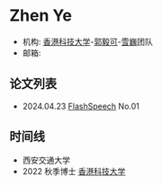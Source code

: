 # Zhen Ye

- 机构: [香港科技大学](../Institutions/HKUST.md)-[郭毅可](../Authors/郭毅可_(Yike_Guo).md)-[雪巍](../Authors/雪巍_(Wei_Xue).md)团队
- 邮箱: 

## 论文列表

- 2024.04.23 [FlashSpeech](../Models/Speech_LLM/2024.04.23_FlashSpeech.md) No.01

## 时间线

- 西安交通大学
- 2022 秋季博士 [香港科技大学](../Institutions/HKUST.md)